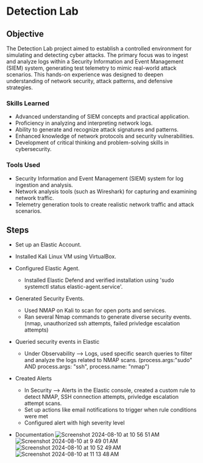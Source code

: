 # Detection Lab

## Objective

The Detection Lab project aimed to establish a controlled environment for simulating and detecting cyber attacks. The primary focus was to ingest and analyze logs within a Security Information and Event Management (SIEM) system, generating test telemetry to mimic real-world attack scenarios. This hands-on experience was designed to deepen understanding of network security, attack patterns, and defensive strategies.

### Skills Learned

- Advanced understanding of SIEM concepts and practical application.
- Proficiency in analyzing and interpreting network logs.
- Ability to generate and recognize attack signatures and patterns.
- Enhanced knowledge of network protocols and security vulnerabilities.
- Development of critical thinking and problem-solving skills in cybersecurity.

### Tools Used

- Security Information and Event Management (SIEM) system for log ingestion and analysis.
- Network analysis tools (such as Wireshark) for capturing and examining network traffic.
- Telemetry generation tools to create realistic network traffic and attack scenarios.

## Steps
- Set up an Elastic Account.
- Installed Kali Linux VM using VirtualBox.
- Configured Elastic Agent.
  - Installed Elastic Defend and verified installation using 'sudo systemctl status elastic-agent.service'.
- Generated Security Events.
  - Used NMAP on Kali to scan for open ports and services. 
  - Ran several Nmap commands to generate diverse security events. (nmap, unauthorized ssh attempts, failed privledge escalation attempts)
- Queried security events in Elastic
    - Under Observability --> Logs, used specific search queries to filter and analyze the logs related to NMAP scans. (process.args:"sudo" AND process.args: "ssh", process.name: "nmap")
- Created Alerts
  - In Security --> Alerts in the Elastic console, created a custom rule to detect NMAP, SSH connection attempts, privledge escalation attempt scans.
  - Set up actions like email notifications to trigger when rule conditions were met
  - Configured alert with high severity level

- Documentation
![Screenshot 2024-08-10 at 10 56 51 AM](https://github.com/user-attachments/assets/6eaaa305-ed29-4afb-a55d-7192242f0cb0)
![Screenshot 2024-08-10 at 9 49 01 AM](https://github.com/user-attachments/assets/cbb02b25-31bc-4d9c-ab8c-662859f02e59)
![Screenshot 2024-08-10 at 10 52 49 AM](https://github.com/user-attachments/assets/999e2a25-a51a-4b0f-887a-867baf8fade8)
![Screenshot 2024-08-10 at 11 13 48 AM](https://github.com/user-attachments/assets/9e5985fb-7196-4efd-ac38-c5a0b48b0178)

